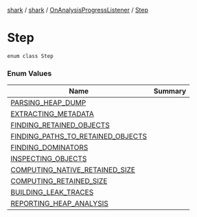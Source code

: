 [shark](../../../index.md) / [shark](../../index.md) / [OnAnalysisProgressListener](../index.md) / [Step](./index.md)

# Step

`enum class Step`

### Enum Values

| Name | Summary |
|---|---|
| [PARSING_HEAP_DUMP](-p-a-r-s-i-n-g_-h-e-a-p_-d-u-m-p.md) |  |
| [EXTRACTING_METADATA](-e-x-t-r-a-c-t-i-n-g_-m-e-t-a-d-a-t-a.md) |  |
| [FINDING_RETAINED_OBJECTS](-f-i-n-d-i-n-g_-r-e-t-a-i-n-e-d_-o-b-j-e-c-t-s.md) |  |
| [FINDING_PATHS_TO_RETAINED_OBJECTS](-f-i-n-d-i-n-g_-p-a-t-h-s_-t-o_-r-e-t-a-i-n-e-d_-o-b-j-e-c-t-s.md) |  |
| [FINDING_DOMINATORS](-f-i-n-d-i-n-g_-d-o-m-i-n-a-t-o-r-s.md) |  |
| [INSPECTING_OBJECTS](-i-n-s-p-e-c-t-i-n-g_-o-b-j-e-c-t-s.md) |  |
| [COMPUTING_NATIVE_RETAINED_SIZE](-c-o-m-p-u-t-i-n-g_-n-a-t-i-v-e_-r-e-t-a-i-n-e-d_-s-i-z-e.md) |  |
| [COMPUTING_RETAINED_SIZE](-c-o-m-p-u-t-i-n-g_-r-e-t-a-i-n-e-d_-s-i-z-e.md) |  |
| [BUILDING_LEAK_TRACES](-b-u-i-l-d-i-n-g_-l-e-a-k_-t-r-a-c-e-s.md) |  |
| [REPORTING_HEAP_ANALYSIS](-r-e-p-o-r-t-i-n-g_-h-e-a-p_-a-n-a-l-y-s-i-s.md) |  |
